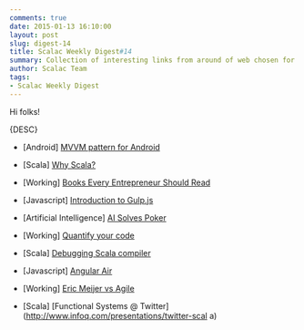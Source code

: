 ```yaml
---
comments: true
date: 2015-01-13 16:10:00
layout: post
slug: digest-14
title: Scalac Weekly Digest#14
summary: Collection of interesting links from around of web chosen for you by Scalac team
author: Scalac Team
tags:
- Scalac Weekly Digest
---
```


Hi folks! 

{DESC}

* \[Android\] [MVVM pattern for Android](https://robobinding.github.io/RoboBinding/)

* \[Scala\] [Why Scala?](http://softwarecorner.wordpress.com/2014/12/31/why-scala/)

* \[Working\] [Books Every Entrepreneur Should Read](http://www.businessinsider.com/best-books-for-entrepreneurs-2014-9)
 
* \[Javascript\] [Introduction to Gulp.js](https://medium.com/@lukyvj/an-introduction-to-gulp-js-295ee489e2c9) 

* \[Artificial Intelligence\] [AI Solves Poker](http://www.geek.com/news/ai-solves-texas-hold-em-poker-and-becomes-unbeatable-1613099/) 

* \[Working\] [Quantify your code](http://blog.newrelic.com/2014/12/16/quantify-your-code/) 

* \[Scala\] [Debugging Scala compiler](http://yefremov.net/blog/debugging-scala-compiler-magic/)
 
* \[Javascript\] [Angular Air](https://ng-air.github.io/)

* \[Working\] [Eric Meijer vs Agile](http://www.theregister.co.uk/2015/01/08/erik_meijer_agile_is_a_cancer_we_have_to_eliminate_from_the_industry/)

* \[Scala\] [Functional Systems @ Twitter](http://www.infoq.com/presentations/twitter-scal a)
